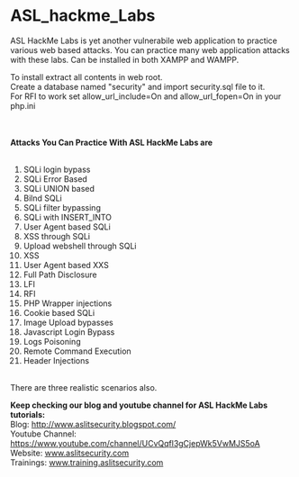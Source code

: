 ASL_hackme_Labs
===============

ASL HackMe Labs is yet another vulnerabile web application to practice various web based attacks. You can practice many web application attacks with these labs. Can be installed in both XAMPP and WAMPP. <br>

To install extract all contents in web root.<br>
Create a database named "security" and import security.sql file to it.<br>
For RFI to work set allow_url_include=On and allow_url_fopen=On in your php.ini<br><br><br>

<b>Attacks You Can Practice With ASL HackMe Labs are</b><br><br>
1) SQLi login bypass<br>
2) SQLi Error Based<br>
3) SQLi UNION based<br>
4) Bilnd SQLi<br>
5) SQLi filter bypassing<br>
6) SQLi with INSERT_INTO<br>
7) User Agent based SQLi<br>
8) XSS through SQLi<br>
9) Upload webshell through SQLi<br>
10) XSS<br>
11) User Agent based XXS<br>
12) Full Path Disclosure<br>
13) LFI<br>
14) RFI<br>
15) PHP Wrapper injections<br>
16) Cookie based SQLi<br>
17) Image Upload bypasses<br>
18) Javascript Login Bypass<br>
19) Logs Poisoning<br>
20) Remote Command Execution<br>
21) Header Injections<br><br>

There are three realistic scenarios also.<br>

<b>Keep checking our blog and youtube channel for ASL HackMe Labs tutorials:</b><br>
Blog: http://www.aslitsecurity.blogspot.com/<br>
Youtube Channel: https://www.youtube.com/channel/UCvQqfl3gCjepWk5VwMJS5oA<br>
Website: www.aslitsecurity.com<br>
Trainings: www.training.aslitsecurity.com<br>

